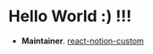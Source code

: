 # Hello World  :)  !!!

- **Maintainer**. [react-notion-custom](https://github.com/meursyphus/react-notion-custom)

